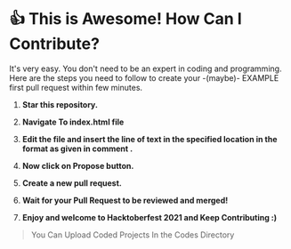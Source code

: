 # 👍 This is Awesome! How Can I Contribute?

It's very easy. You don't need to be an expert in coding and programming. Here are the steps you need to follow to create your -(maybe)- EXAMPLE first pull request within few minutes.

1. **Star this repository.**

2. **Navigate To index.html file**

3. **Edit the file and insert the line of text in the specified location in the format as given in comment .**

4. **Now click on Propose button.**

5. **Create a new pull request.**

6. **Wait for your Pull Request to be reviewed and merged!**

7. **Enjoy and welcome to Hacktoberfest 2021 and Keep Contributing :)**

> You Can Upload Coded Projects In the Codes Directory 

